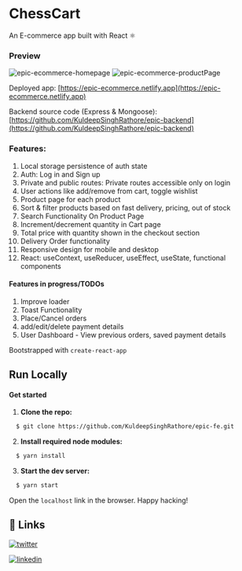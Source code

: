# ChessCart

An E-commerce app built with React ⚛

### Preview
![epic-ecommerce-homepage ]("./homepage.png)
![epic-ecommerce-productPage]("./productpage.png)
    

Deployed app: [https://epic-ecommerce.netlify.app](https://epic-ecommerce.netlify.app)

Backend source code (Express & Mongoose): [https://github.com/KuldeepSinghRathore/epic-backend](https://github.com/KuldeepSinghRathore/epic-backend)

### Features:
1. Local storage persistence of auth state
2. Auth: Log in and Sign up
3. Private and public routes: Private routes accessible only on login
4. User actions like add/remove from cart, toggle wishlist
5. Product page for each product
6. Sort & filter products based on fast delivery, pricing, out of stock
7. Search Functionality On Product Page
8. Increment/decrement quantity in Cart page
9. Total price with quantity shown in the checkout section
10. Delivery Order functionality
11. Responsive design for mobile and desktop
12. React: useContext, useReducer, useEffect, useState, functional components

#### Features in progress/TODOs
1. Improve loader 
2. Toast Functionality
3. Place/Cancel orders
4. add/edit/delete payment details
4. User Dashboard - View previous orders, saved payment details



Bootstrapped with `create-react-app`

## Run Locally

#### Get started

1. **Clone the repo:**
```bash
  $ git clone https://github.com/KuldeepSinghRathore/epic-fe.git
```
2. **Install required node modules:**
```bash
  $ yarn install
```
3. **Start the dev server:**
```bash
  $ yarn start
```
Open the `localhost` link in the browser.
Happy hacking!       

## 🔗 Links
[![twitter](https://img.shields.io/badge/twitter-1DA1F2?style=for-the-badge&logo=twitter&logoColor=white)](https://twitter.com/__Kuldeep_Singh)

[![linkedin](https://img.shields.io/badge/linkedin-0A66C2?style=for-the-badge&logo=linkedin&logoColor=white)](https://www.linkedin.com/in/kuldeep--singh/)